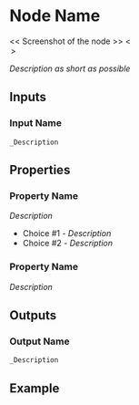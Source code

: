 # Node Name

<< Screenshot of the node >>
<<Legend>>

_Description as short as possible_

## Inputs

### Input Name
    _Description

## Properties

### Property Name

_Description_

- Choice #1 - _Description_
- Choice #2 - _Description_
    
### Property Name

_Description_

## Outputs

### Output Name
    _Description

## Example
